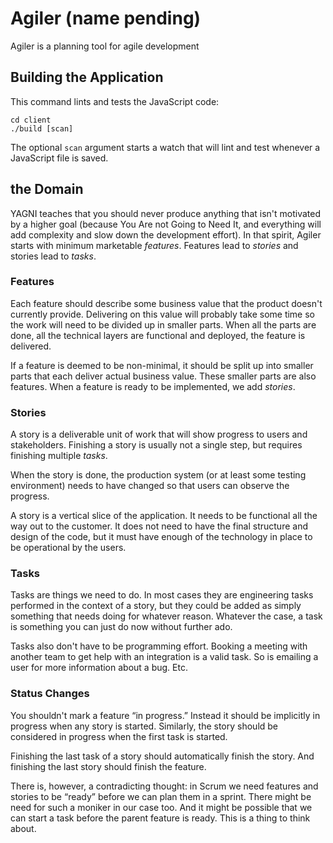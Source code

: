 # Agiler (name pending)

Agiler is a planning tool for agile development

## Building the Application

This command lints and tests the JavaScript code:

```shell
cd client
./build [scan]
```

The optional `scan` argument starts a watch that will lint and test whenever a
JavaScript file is saved.

## the Domain

YAGNI teaches that you should never produce anything that isn't motivated by a
higher goal (because You Are not Going to Need It, and everything will add
complexity and slow down the development effort). In that spirit, Agiler starts
with minimum marketable *features*. Features lead to *stories* and stories lead
to *tasks*.

### Features

Each feature should describe some business value that the product doesn't
currently provide. Delivering on this value will probably take some time so the
work will need to be divided up in smaller parts. When all the parts are done,
all the technical layers are functional and deployed, the feature is delivered. 

If a feature is deemed to be non-minimal, it should be split up into smaller
parts that each deliver actual business value. These smaller parts are also
features. When a feature is ready to be implemented, we add *stories*.

### Stories

A story is a deliverable unit of work that will show progress to users and
stakeholders. Finishing a story is usually not a single step, but requires
finishing multiple *tasks*.

When the story is done, the production system (or at least some testing
environment) needs to have changed so that users can observe the progress.

A story is a vertical slice of the application. It needs to be functional
all the way out to the customer. It does not need to have the final structure
and design of the code, but it must have enough of the technology in place to
be operational by the users.

### Tasks

Tasks are things we need to do. In most cases they are engineering tasks
performed in the context of a story, but they could be added as simply
something that needs doing for whatever reason. Whatever the case, a task
is something you can just do now without further ado.

Tasks also don't have to be programming effort. Booking a meeting with another
team to get help with an integration is a valid task. So is emailing a user for
more information about a bug. Etc.

### Status Changes

You shouldn't mark a feature “in progress.” Instead it should be implicitly in
progress when any story is started. Similarly, the story should be considered
in progress when the first task is started.

Finishing the last task of a story should automatically finish the story. And
finishing the last story should finish the feature.

There is, however, a contradicting thought: in Scrum we need features and
stories to be “ready” before we can plan them in a sprint. There might be need
for such a moniker in our case too. And it might be possible that we can start
a task before the parent feature is ready. This is a thing to think about.
